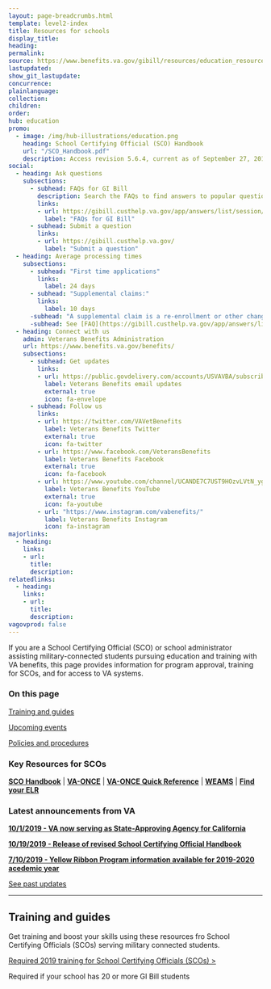 ```yaml
---
layout: page-breadcrumbs.html
template: level2-index
title: Resources for schools
display_title:
heading: 
permalink:
source: https://www.benefits.va.gov/gibill/resources/education_resources/school_certifying_officials/sco_info.asp
lastupdated:
show_git_lastupdate:
concurrence:
plainlanguage:
collection:
children:
order:
hub: education
promo:
  - image: /img/hub-illustrations/education.png
    heading: School Certifying Official (SCO) Handbook
    url: "/SCO_Handbook.pdf"
    description: Access revision 5.6.4, current as of September 27, 2019.
social:
  - heading: Ask questions
    subsections:
      - subhead: FAQs for GI Bill
        description: Search the FAQs to find answers to popular questions.
        links:
        - url: https://gibill.custhelp.va.gov/app/answers/list/session/L3RpbWUvMTU3MTIxOTM4MS9zaWQvcWxoS0Vzcm8=
          label: "FAQs for GI Bill"
      - subhead: Submit a question
        links:
        - url: https://gibill.custhelp.va.gov/
          label: "Submit a question"
  - heading: Average processing times
    subsections:
      - subhead: "First time applications"
        links:
          label: 24 days
      - subhead: "Supplemental claims:"
        links:
          label: 10 days
      -subhead: "A supplemental claim is a re-enrollment or other change that impacts VA benefits."
      -subhead: See [FAQ](https://gibill.custhelp.va.gov/app/answers/list/session/L3RpbWUvMTU3MTIxOTM4MS9zaWQvcWxoS0Vzcm8=) for more information.
  - heading: Connect with us
    admin: Veterans Benefits Administration
    url: https://www.benefits.va.gov/benefits/
    subsections:
      - subhead: Get updates
        links:
        - url: https://public.govdelivery.com/accounts/USVAVBA/subscriber/new
          label: Veterans Benefits email updates
          external: true
          icon: fa-envelope
      - subhead: Follow us
        links:
        - url: https://twitter.com/VAVetBenefits
          label: Veterans Benefits Twitter
          external: true
          icon: fa-twitter
        - url: https://www.facebook.com/VeteransBenefits
          label: Veterans Benefits Facebook
          external: true
          icon: fa-facebook
        - url: https://www.youtube.com/channel/UCANDE7C7UST9HOzvLVtN_yg
          label: Veterans Benefits YouTube
          external: true
          icon: fa-youtube
        - url: "https://www.instagram.com/vabenefits/"
          label: Veterans Benefits Instagram
          icon: fa-instagram
majorlinks:
  - heading:
    links:
    - url:
      title:
      description:
relatedlinks:
  - heading:
    links:
    - url:
      title:
      description:
vagovprod: false
---
```


If you are a School Certifying Official (SCO) or school administrator assisting military-connected students pursuing education and training with VA benefits, this page provides information for program approval, training for SCOs, and for access to VA systems.

### On this page

[Training and guides](#training-and-guides)

[Upcoming events](#upcoming-events)

[Policies and procedures](#policies-and-procedures)

### Key Resources for SCOs

**[SCO Handbook](/pages/education/sco-handbook/)** | **[VA-ONCE](/pages/education/va-once/)** | **[VA-ONCE Quick Reference](/pages/education/va-once-quick-reference/)** | **[WEAMS](/pages/education/weams/)** | **[Find your ELR](/pages/education/find-your-elr/)**

<div class="card information">
  <h3>Latest announcements from VA</h3>

**[10/1/2019 - VA now serving as State-Approving Agency for California](https://www.benefits.va.gov/gibill/news.asp)**

**[10/19/2019 - Release of revised School Certifying Official Handbook](https://www.benefits.va.gov/gibill/news.asp)**

**[7/10/2019 - Yellow Ribbon Program information available for 2019-2020 acedemic year](https://www.benefits.va.gov/gibill/news.asp)**

[See past updates](https://www.benefits.va.gov/gibill/news.asp)
</div>

***

<div>
  <h2 id="training-and-guides">Training and guides</h2>

Get training and boost your skills using these resources fro School Certifying Officials (SCOs) serving military connected students.

[Required 2019 training for School Certifying Officials (SCOs) >](/pages/education/required-2019-training-for-scos)

Required if your school has 20 or more GI Bill students
